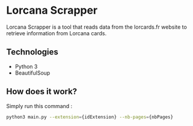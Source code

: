 # Lorcana Scrapper
Lorcana Scrapper is a tool that reads data from the lorcards.fr website to retrieve information from Lorcana cards.

## Technologies
- Python 3
- BeautifulSoup

## How does it work?
Simply run this command :
```bash
python3 main.py --extension={idExtension} --nb-pages={nbPages}
```